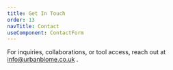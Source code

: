 ```yaml
---
title: Get In Touch
order: 13
navTitle: Contact
useComponent: ContactForm
---
```

For inquiries, collaborations, or tool access, reach out at [info@urbanbiome.co.uk](mailto:info@urbanbiome.co.uk) .

